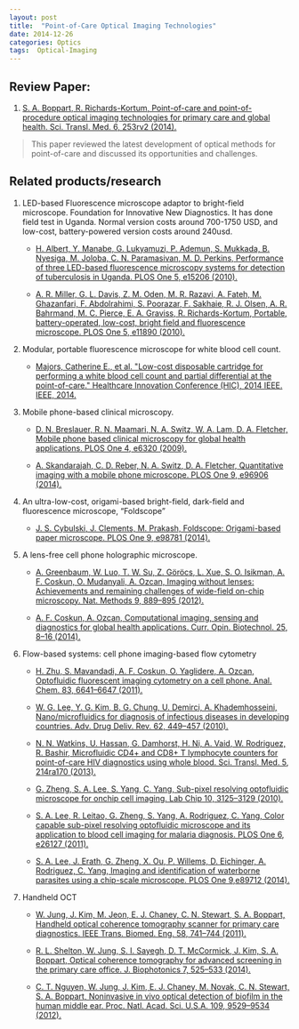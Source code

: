 ```yaml
---
layout: post
title:  "Point-of-Care Optical Imaging Technologies"
date: 2014-12-26
categories: Optics
tags:  Optical-Imaging
---
```


## Review Paper:

1. [S. A. Boppart, R. Richards-Kortum, Point-of-care and point-of-procedure optical imaging technologies for primary care and global health. Sci. Transl. Med. 6, 253rv2 (2014).](http://stm.sciencemag.org/content/6/253/253rv2)

> This paper reviewed the latest development of optical methods for point-of-care and discussed its opportunities and challenges.

## Related products/research

1. LED-based Fluorescence microscope adaptor to bright-field microscope. Foundation for Innovative New Diagnostics. It has done field test in Uganda. Normal version costs around 700-1750 USD, and low-cost, battery-powered version costs around 240usd.

	- [H. Albert, Y. Manabe, G. Lukyamuzi, P. Ademun, S. Mukkada, B. Nyesiga, M. Joloba, C. N. Paramasivan, M. D. Perkins, Performance of three LED-based fluorescence microscopy systems for detection of tuberculosis in Uganda. PLOS One 5, e15206 (2010).](http://journals.plos.org/plosone/article?id=10.1371/journal.pone.0015206)

	- [A. R. Miller, G. L. Davis, Z. M. Oden, M. R. Razavi, A. Fateh, M. Ghazanfari, F. Abdolrahimi, S. Poorazar, F. Sakhaie, R. J. Olsen, A. R. Bahrmand, M. C. Pierce, E. A. Graviss, R. Richards-Kortum, Portable, battery-operated, low-cost, bright field and fluorescence microscope. PLOS One 5, e11890 (2010).](http://journals.plos.org/plosone/article?id=10.1371/journal.pone.0011890)

2. Modular, portable fluorescence microscope for white blood cell count.

	- [Majors, Catherine E., et al. "Low-cost disposable cartridge for performing a white blood cell count and partial differential at the point-of-care." Healthcare Innovation Conference (HIC), 2014 IEEE. IEEE, 2014.](http://ieeexplore.ieee.org/xpl/login.jsp?tp=&arnumber=7038862&url=http%3A%2F%2Fieeexplore.ieee.org%2Fxpls%2Fabs_all.jsp%3Farnumber%3D7038862)

3. Mobile phone-based clinical microscopy.

	- [D. N. Breslauer, R. N. Maamari, N. A. Switz, W. A. Lam, D. A. Fletcher, Mobile phone based clinical microscopy for global health applications. PLOS One 4, e6320 (2009).](http://journals.plos.org/plosone/article?id=10.1371/journal.pone.0006320)

	- [A. Skandarajah, C. D. Reber, N. A. Switz, D. A. Fletcher, Quantitative imaging with a mobile phone microscope. PLOS One 9, e96906 (2014).](http://journals.plos.org/plosone/article?id=10.1371/journal.pone.0096906)

4. An ultra-low-cost, origami-based bright-field, dark-field and fluorescence microscope, “Foldscope”

	- [J. S. Cybulski, J. Clements, M. Prakash, Foldscope: Origami-based paper microscope. PLOS One 9, e98781 (2014).](http://journals.plos.org/plosone/article?id=10.1371/journal.pone.0098781)

5. A lens-free cell phone holographic microscope.

	- [A. Greenbaum, W. Luo, T. W. Su, Z. Göröcs, L. Xue, S. O. Isikman, A. F. Coskun, O. Mudanyali, A. Ozcan, Imaging without lenses: Achievements and remaining challenges of wide-field on-chip microscopy. Nat. Methods 9, 889–895 (2012).](www.ncbi.nlm.nih.gov/pubmed/22936170)

	- [A. F. Coskun, A. Ozcan, Computational imaging, sensing and diagnostics for global health applications. Curr. Opin. Biotechnol. 25, 8–16 (2014).](www.sciencedirect.com/science/article/pii/S0958166913006320)

6. Flow-based systems: cell phone imaging-based flow cytometry

	- [H. Zhu, S. Mavandadi, A. F. Coskun, O. Yaglidere, A. Ozcan, Optofluidic fluorescent imaging cytometry on a cell phone. Anal. Chem. 83, 6641–6647 (2011).](pubs.acs.org/doi/abs/10.1021/ac201587a)

	- [W. G. Lee, Y. G. Kim, B. G. Chung, U. Demirci, A. Khademhosseini, Nano/microfluidics for diagnosis of infectious diseases in developing countries. Adv. Drug Deliv. Rev. 62, 449–457 (2010).](www.ncbi.nlm.nih.gov/pubmed/19954755)

	- [N. N. Watkins, U. Hassan, G. Damhorst, H. Ni, A. Vaid, W. Rodriguez, R. Bashir, Microfluidic CD4+ and CD8+ T lymphocyte counters for point-of-care HIV diagnostics using whole blood. Sci. Transl. Med. 5, 214ra170 (2013).](www.ncbi.nlm.nih.gov/pubmed/24307694)

	- [G. Zheng, S. A. Lee, S. Yang, C. Yang, Sub-pixel resolving optofluidic microscope for onchip cell imaging. Lab Chip 10, 3125–3129 (2010).](http://pubs.rsc.org/en/content/articlelanding/lc/2010/c0lc00213e)

	- [S. A. Lee, R. Leitao, G. Zheng, S. Yang, A. Rodriguez, C. Yang, Color capable sub-pixel resolving optofluidic microscope and its application to blood cell imaging for malaria diagnosis. PLOS One 6, e26127 (2011).](journals.plos.org/plosone/article?id=10.1371/journal.pone.0026127)

	- [S. A. Lee, J. Erath, G. Zheng, X. Ou, P. Willems, D. Eichinger, A. Rodriguez, C. Yang, Imaging and identification of waterborne parasites using a chip-scale microscope. PLOS One 9,e89712 (2014).](journals.plos.org/plosone/article?id=10.1371/journal.pone.0089712)

7. Handheld OCT

	- [W. Jung, J. Kim, M. Jeon, E. J. Chaney, C. N. Stewart, S. A. Boppart, Handheld optical coherence tomography scanner for primary care diagnostics. IEEE Trans. Biomed. Eng. 58, 741–744 (2011).](www.ncbi.nlm.nih.gov/pubmed/21134801)

	- [R. L. Shelton, W. Jung, S. I. Sayegh, D. T. McCormick, J. Kim, S. A. Boppart, Optical coherence tomography for advanced screening in the primary care office. J. Biophotonics 7, 525–533 (2014).](www.ncbi.nlm.nih.gov/pubmed/23606343)

	- [C. T. Nguyen, W. Jung, J. Kim, E. J. Chaney, M. Novak, C. N. Stewart, S. A. Boppart, Noninvasive in vivo optical detection of biofilm in the human middle ear. Proc. Natl. Acad. Sci. U.S.A. 109, 9529–9534 (2012).](www.pnas.org/content/109/24/9529.full.pdf)